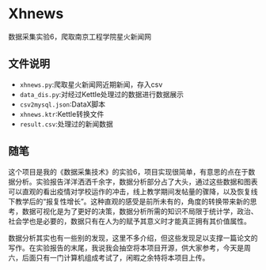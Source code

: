 # Xhnews
数据采集实验6，爬取南京工程学院星火新闻网

## 文件说明
- `xhnews.py`:爬取星火新闻网近期新闻，存入csv
- `data_dis.py`:对经过Kettle处理过的数据进行数据展示
- `csv2mysql.json`:DataX脚本
- `xhnews.ktr`:Kettle转换文件
- `result.csv`:处理过的新闻数据

## 随笔
这个项目是我的《数据采集技术》的实验6，项目实现很简单，有意思的点在于数据分析。实验报告洋洋洒洒千余字，数据分析部分占了大头，通过这些数据和图表可以直观的看出疫情对学校运作的冲击，线上教学期间发帖量的骤降，以及恢复线下教学后的“报复性增长”。这种直观的感受是前所未有的，角度的转换带来新的思考，数据可视化是为了更好的决策，数据分析所需的知识不局限于统计学，政治、社会学也是必要的，数据只有在人为的赋予其意义时才能真正拥有其价值属性。

数据分析其实也有一些别的发现，这里不多介绍，但这些发现足以支撑一篇论文的写作。在实验报告的末尾，我说我会抽空将本项目开源，供大家参考，今天是周六，后面只有一门计算机组成考试了，闲暇之余特将本项目上传。
